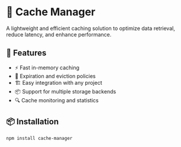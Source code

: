 # 🚀 Cache Manager
A lightweight and efficient caching solution to
optimize data retrieval, reduce latency, and
enhance performance.
## 🌟 Features
- ⚡ Fast in-memory caching
- 🔄 Expiration and eviction policies
- 🏗 Easy integration with any project
- 📦 Support for multiple storage backends
- 🔍 Cache monitoring and statistics
## 📦 Installation
```sh
npm install cache-manager
